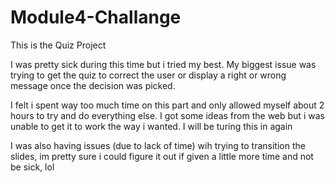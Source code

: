 # Module4-Challange
This is the Quiz Project

I was pretty sick during this time but i tried my best. My biggest issue was trying to get the quiz to correct the user or display a right or wrong message once the decision was picked.

I felt i spent way too much time on this part and only allowed myself about 2 hours to try and do everything else. I got some ideas from the web but i was unable to get it to work the way i wanted. I will be turing this in again

I was also having issues (due to lack of time) wih trying to transition the slides, im pretty sure i could figure it out if given a little more time and not be sick, lol
